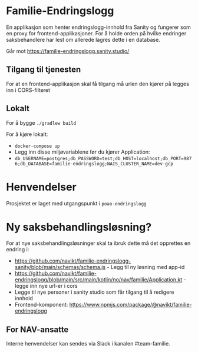 # Familie-Endringslogg

En applikasjon som henter endringslogg-innhold fra Sanity og fungerer som en proxy for frontend-applikasjoner.
For å holde orden på hvilke endringer saksbehandlere har lest om allerede lagres dette i en database.

Går mot https://familie-endringslogg.sanity.studio/

## Tilgang til tjenesten
For at en frontend-applikasjon skal få tilgang må urlen den kjører på legges inn i CORS-filteret

## Lokalt
For å bygge
`./gradlew build`

For å kjøre lokalt:
- `docker-compose up`
- Legg inn disse miljøvariablene før du kjører Application:
- `db_USERNAME=postgres;db_PASSWORD=test;db_HOST=localhost;db_PORT=9876;db_DATABASE=familie-endringslogg;NAIS_CLUSTER_NAME=dev-gcp`

# Henvendelser

Prosjektet er laget med utgangspunkt i `poao-endringslogg`

# Ny saksbehandlingsløsning?
For at nye saksbehandlingsløsninger skal ta ibruk dette må det opprettes en endring i:
- https://github.com/navikt/familie-endringslogg-sanity/blob/main/schemas/schema.js - Legg til ny løsning med app-id
- https://github.com/navikt/familie-endringslogg/blob/main/src/main/kotlin/no/nav/familie/Application.kt - legge inn nye url-er i cors
- Legge til nye personer i sanity studio som får tilgang til å redigere innhold
- Frontend-komponent: https://www.npmjs.com/package/@navikt/familie-endringslogg

## For NAV-ansatte

Interne henvendelser kan sendes via Slack i kanalen #team-familie.
